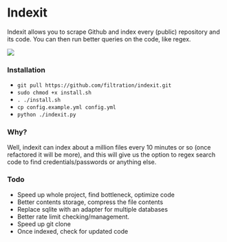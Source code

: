 # Indexit

Indexit allows you to scrape Github and index every (public) repository and its code. You can then run better queries on the code, like regex.

<img src="https://i.imgur.com/8oGzPY6.png">

### Installation

- ``` git pull https://github.com/filtration/indexit.git ```
- ``` sudo chmod +x install.sh  ```
- ``` . ./install.sh ```
- ``` cp config.example.yml config.yml ```
- ``` python ./indexit.py  ```

### Why?

Well, indexit can index about a million files every 10 minutes or so (once refactored it will be more), and this will give us the option to regex search code to find credentials/passwords or anything else.

### Todo

- Speed up whole project, find bottleneck, optimize code
- Better contents storage, compress the file contents
- Replace sqlite with an adapter for multiple databases
- Better rate limit checking/management.
- Speed up git clone
- Once indexed, check for updated code